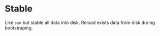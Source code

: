 # Stable

Like `ssm` but stable all data into disk. Reload exists data from disk during bootstraping.

